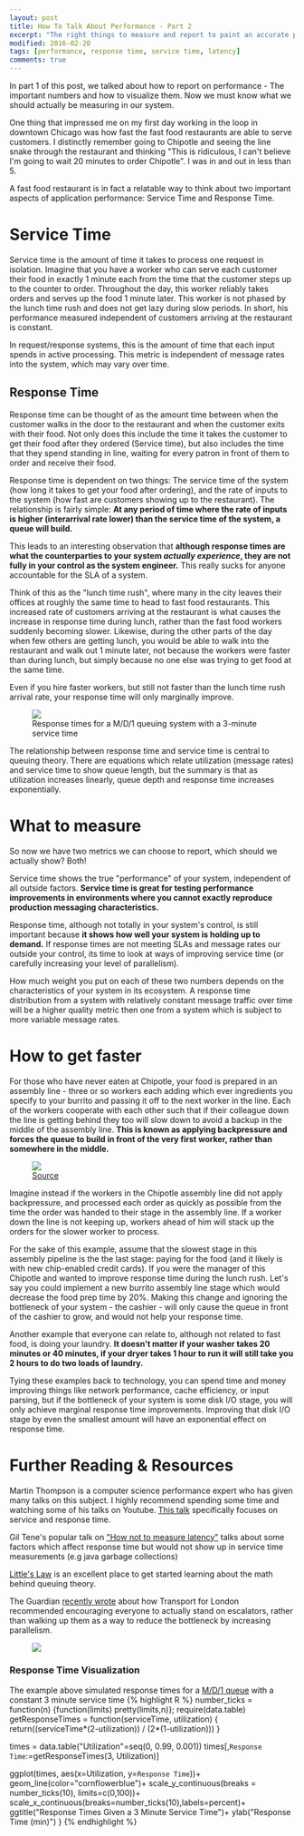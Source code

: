 ```yaml
---
layout: post
title: How To Talk About Performance - Part 2
excerpt: "The right things to measure and report to paint an accurate performance picture"
modified: 2016-02-20
tags: [performance, response time, service time, latency]
comments: true
---
```

In part 1 of this post, we talked about how to report on performance - The important numbers and how to visualize them.  Now we must know what we should actually be measuring in our system.

One thing that impressed me on my first day working in the loop in downtown Chicago was how fast the fast food restaurants are able to serve customers.  I distinctly remember going to Chipotle and seeing the line snake through the restaurant and thinking "This is ridiculous, I can't believe I'm going to wait 20 minutes to order Chipotle".  I was in and out in less than 5.

A fast food restaurant is in fact a relatable way to think about two important aspects of application performance: Service Time and Response Time.

# Service Time
Service time is the amount of time it takes to process one request in isolation.  Imagine that you have a worker who can serve each customer their food in exactly 1 minute each from the time that the customer steps up to the counter to order.  Throughout the day, this worker reliably takes orders and serves up the food 1 minute later.  This worker is not phased by the lunch time rush and does not get lazy during slow periods.  In short, his performance measured independent of customers arriving at the restaurant is constant.  

In request/response systems, this is the amount of time that each input spends in active processing.  This metric is independent of message rates into the system, which may vary over time.  

## Response Time
Response time can be thought of as the amount time between when the customer walks in the door to the restaurant and when the customer exits with their food. Not only does this include the time it takes the customer to get their food after they ordered (Service time), but also includes the time that they spend standing in line, waiting for every patron in front of them to order and receive their food.

Response time is dependent on two things: The service time of the system (how long it takes to get your food after ordering), and the rate of inputs to the system (how fast are customers showing up to the restaurant).  The relationship is fairly simple: **At any period of time where the rate of inputs is higher (interarrival rate lower) than the service time of the system, a queue will build.**

This leads to an interesting observation that **although response times are what the counterparties to your system *actually experience*, they are not fully in your control as the system engineer.**  This really sucks for anyone accountable for the SLA of a system.

Think of this as the "lunch time rush", where many in the city leaves their offices at roughly the same time to head to fast food restaurants.  This increased rate of customers arriving at the restaurant is what causes the increase in response time during lunch, rather than the fast food workers suddenly becoming slower.  Likewise, during the other parts of the day when few others are getting lunch, you would be able to walk into the restaurant and walk out 1 minute later, not because the workers were faster than during lunch, but simply because no one else was trying to get food at the same time.

Even if you hire faster workers, but still not faster than the lunch time rush arrival rate, your response time will only marginally improve.

<figure>
	<img src="/images/responseTimeUtilization.png">
	<figcaption>Response times for a M/D/1 queuing system with a 3-minute service time</figcaption>
</figure>

The relationship between response time and service time is central to queuing theory.  There are equations which relate utilization (message rates) and service time to show queue length, but the summary is that as utilization increases linearly, queue depth and response time increases exponentially.  


# What to measure
So now we have two metrics we can choose to report, which should we actually show? Both!

Service time shows the true "performance" of your system, independent of all outside factors.  **Service time is great for testing performance improvements in environments where you cannot exactly reproduce production messaging characteristics.**

Response time, although not totally in your system's control, is still important because **it shows how well your system is holding up to demand.**  If response times are not meeting SLAs and message rates our outside your control, its time to look at ways of improving service time (or carefully increasing your level of parallelism).

How much weight you put on each of these two numbers depends on the characteristics of your system in its ecosystem.  A response time distribution from a system with relatively constant message traffic over time will be a higher quality metric then one from a system which is subject to more variable message rates.  

# How to get faster
For those who have never eaten at Chipotle, your food is prepared in an assembly line - three or so workers each adding which ever ingredients you specify to your burrito and passing it off to the next worker in the line.  Each of the workers cooperate with each other such that if their colleague down the line is getting behind they too will slow down to avoid a backup in the middle of the assembly line.  **This is known as applying backpressure and forces the queue to build in front of the very first worker, rather than somewhere in the middle.**

<figure>
	<img src="/images/chipotle.jpg">
	<figcaption><a href="http://www.dispatch.com/content/stories/business/2012/01/10/chipotle-model-keeps-gaining-followers.html">Source</a></figcaption>
</figure>

Imagine instead if the workers in the Chipotle assembly line did not apply backpressure, and processed each order as quickly as possible from the time the order was handed to their stage in the assembly line.  If a worker down the line is not keeping up, workers ahead of him will stack up the orders for the slower worker to process.

For the sake of this example, assume that the slowest stage in this assembly pipeline is the the last stage: paying for the food (and it likely is with new chip-enabled credit cards).  If you were the manager of this Chipotle and wanted to improve response time during the lunch rush. Let's say you could implement a new burrito assembly line stage which would decrease the food prep time by 20%. Making this change and ignoring the bottleneck of your system - the cashier - will only cause the queue in front of the cashier to grow, and would not help your response time.

Another example that everyone can relate to, although not related to fast food, is doing your laundry.  **It doesn't matter if your washer takes 20 minutes or 40 minutes, if your dryer takes 1 hour to run it will still take you 2 hours to do two loads of laundry.**

Tying these examples back to technology, you can spend time and money improving things like network performance, cache efficiency, or input parsing, but if the bottleneck of your system is some disk I/O stage, you will only achieve marginal response time improvements.  Improving that disk I/O stage by even the smallest amount will have an exponential effect on response time.

# Further Reading & Resources
Martin Thompson is a computer science performance expert who has given many talks on this subject.  I highly recommend spending some time and watching some of his talks on Youtube. [This talk](https://www.youtube.com/watch?v=fDGWWpHlzvw) specifically focuses on service and response time.

Gil Tene's popular talk on ["How not to measure latency"](http://www.azulsystems.com/sites/default/files/images/HowNotToMeasureLatency_LLSummit_NYC_12Nov2013.pdf) talks about some factors which affect response time but would not show up in service time measurements (e.g java garbage collections)

[Little's Law](https://en.wikipedia.org/wiki/Little%27s_law) is an excellent place to get started learning about the math behind queuing theory.

The Guardian [recently wrote](http://www.theguardian.com/uk-news/2016/jan/16/the-tube-at-a-standstill-why-tfl-stopped-people-walking-up-the-escalators) about how Transport for London recommended encouraging everyone to actually stand on escalators, rather than walking up them as a way to reduce the bottleneck by increasing parallelism.

<figure>
	<a href="http://www.theguardian.com/uk-news/2016/jan/16/the-tube-at-a-standstill-why-tfl-stopped-people-walking-up-the-escalators"><img src="/images/guardianBottleneck.png"></a>
</figure>

### Response Time Visualization
The example above simulated response times for a [M/D/1 queue](https://en.wikipedia.org/wiki/M/D/1_queue) with a constant 3 minute service time
{% highlight R %}
number_ticks = function(n) {function(limits) pretty(limits,n)};
require(data.table)
getResponseTimes = function(serviceTime, utilization) {
  return((serviceTime*(2-utilization)) / (2*(1-utilization)))
}

times = data.table("Utilization"=seq(0, 0.99, 0.001))
times[,`Response Time`:=getResponseTimes(3, Utilization)]

ggplot(times, aes(x=Utilization, y=`Response Time`))+
  geom_line(color="cornflowerblue")+
  scale_y_continuous(breaks = number_ticks(10), limits=c(0,100))+
  scale_x_continuous(breaks=number_ticks(10),labels=percent)+
  ggtitle("Response Times Given a 3 Minute Service Time")+
  ylab("Response Time (min)")
}
{% endhighlight %}
